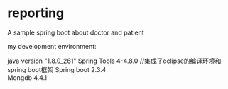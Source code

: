 # reporting
A sample spring boot about doctor and patient

 my development environment:

java version "1.8.0_261"
	Spring Tools 4-4.8.0 //集成了eclipse的编译环境和spring boot框架
	Spring boot 2.3.4	
	Mongdb 4.4.1
